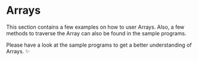 # Arrays

This section contains a few examples on how to user Arrays. Also, a few methods to traverse the Array can also be found in the sample programs. 

Please have a look at the sample programs to get a better understanding of Arrays. :sparkles:
